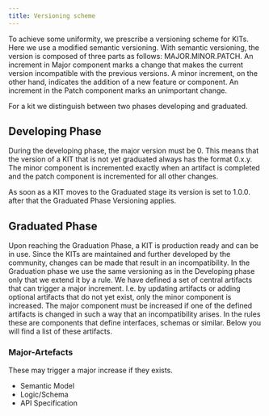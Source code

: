 ```yaml
---
title: Versioning scheme
---
```


To achieve some uniformity, we prescribe a versioning scheme for KITs. Here we use a modified semantic versioning. With semantic versioning, the version is composed of three parts as follows: MAJOR.MINOR.PATCH. An increment in Major component marks a change that makes the current version incompatible with the previous versions. A minor increment, on the other hand, indicates the addition of a new feature or component. An increment in the Patch component marks an unimportant change.

For a kit we distinguish between two phases developing and graduated.

## Developing Phase

During the developing phase, the major version must be 0. This means that the version of a KIT that is not yet graduated always has the format 0.x.y. The minor component is incremented exactly when an artifact is completed and the patch component is incremented for all other changes.

As soon as a KIT moves to the Graduated stage its version is set to 1.0.0. after that the Graduated Phase Versioning applies.

## Graduated Phase

Upon reaching the Graduation Phase, a KIT is production ready and can be in use. Since the KITs are maintained and further developed by the community, changes can be made that result in an incompatibility. In the Graduation phase we use the same versioning as in the Developing phase only that we extend it by a rule. We have defined a set of central artifacts that can trigger a major increment. I.e. by updating artifacts or adding optional artifacts that do not yet exist, only the minor component is increased. The major component must be increased if one of the defined artifacts is changed in such a way that an incompatibility arises. In the rules these are components that define interfaces, schemas or similar. Below you will find a list of these artifacts.

### Major-Artefacts

These may trigger a major increase if they exists.

- Semantic Model
- Logic/Schema
- API Specification
